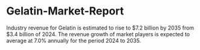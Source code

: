 # Gelatin-Market-Report
Industry revenue for Gelatin is estimated to rise to $7.2 billion by 2035 from $3.4 billion of 2024. The revenue growth of market players is expected to average at 7.0% annually for the period 2024 to 2035.
